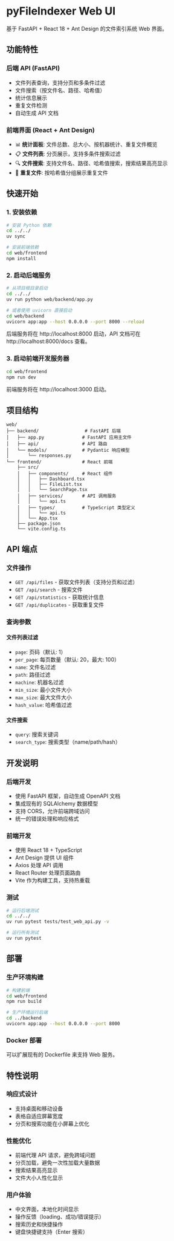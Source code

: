 # pyFileIndexer Web UI

基于 FastAPI + React 18 + Ant Design 的文件索引系统 Web 界面。

## 功能特性

### 后端 API (FastAPI)
- 文件列表查询，支持分页和多条件过滤
- 文件搜索（按文件名、路径、哈希值）
- 统计信息展示
- 重复文件检测
- 自动生成 API 文档

### 前端界面 (React + Ant Design)
- 📊 **统计面板**: 文件总数、总大小、按机器统计、重复文件概览
- 📋 **文件列表**: 分页展示，支持多条件搜索过滤
- 🔍 **文件搜索**: 支持文件名、路径、哈希值搜索，搜索结果高亮显示
- 🔄 **重复文件**: 按哈希值分组展示重复文件

## 快速开始

### 1. 安装依赖

```bash
# 安装 Python 依赖
cd ../../
uv sync

# 安装前端依赖
cd web/frontend
npm install
```

### 2. 启动后端服务

```bash
# 从项目根目录启动
cd ../../
uv run python web/backend/app.py

# 或者使用 uvicorn 直接启动
cd web/backend
uvicorn app:app --host 0.0.0.0 --port 8000 --reload
```

后端服务将在 http://localhost:8000 启动，API 文档可在 http://localhost:8000/docs 查看。

### 3. 启动前端开发服务器

```bash
cd web/frontend
npm run dev
```

前端服务将在 http://localhost:3000 启动。

## 项目结构

```
web/
├── backend/                 # FastAPI 后端
│   ├── app.py              # FastAPI 应用主文件
│   ├── api/                # API 路由
│   └── models/             # Pydantic 响应模型
│       └── responses.py
└── frontend/               # React 前端
    ├── src/
    │   ├── components/     # React 组件
    │   │   ├── Dashboard.tsx
    │   │   ├── FileList.tsx
    │   │   └── SearchPage.tsx
    │   ├── services/       # API 调用服务
    │   │   └── api.ts
    │   ├── types/          # TypeScript 类型定义
    │   │   └── api.ts
    │   └── App.tsx
    ├── package.json
    └── vite.config.ts
```

## API 端点

### 文件操作
- `GET /api/files` - 获取文件列表（支持分页和过滤）
- `GET /api/search` - 搜索文件
- `GET /api/statistics` - 获取统计信息
- `GET /api/duplicates` - 获取重复文件

### 查询参数
#### 文件列表过滤
- `page`: 页码（默认: 1）
- `per_page`: 每页数量（默认: 20，最大: 100）
- `name`: 文件名过滤
- `path`: 路径过滤
- `machine`: 机器名过滤
- `min_size`: 最小文件大小
- `max_size`: 最大文件大小
- `hash_value`: 哈希值过滤

#### 文件搜索
- `query`: 搜索关键词
- `search_type`: 搜索类型（name/path/hash）

## 开发说明

### 后端开发
- 使用 FastAPI 框架，自动生成 OpenAPI 文档
- 集成现有的 SQLAlchemy 数据模型
- 支持 CORS，允许前端跨域访问
- 统一的错误处理和响应格式

### 前端开发
- 使用 React 18 + TypeScript
- Ant Design 提供 UI 组件
- Axios 处理 API 调用
- React Router 处理页面路由
- Vite 作为构建工具，支持热重载

### 测试
```bash
# 运行后端测试
cd ../../
uv run pytest tests/test_web_api.py -v

# 运行所有测试
uv run pytest
```

## 部署

### 生产环境构建
```bash
# 构建前端
cd web/frontend
npm run build

# 生产环境运行后端
cd ../backend
uvicorn app:app --host 0.0.0.0 --port 8000
```

### Docker 部署
可以扩展现有的 Dockerfile 来支持 Web 服务。

## 特性说明

### 响应式设计
- 支持桌面和移动设备
- 表格自适应屏幕宽度
- 分页和搜索功能在小屏幕上优化

### 性能优化
- 前端代理 API 请求，避免跨域问题
- 分页加载，避免一次性加载大量数据
- 搜索结果高亮显示
- 文件大小人性化显示

### 用户体验
- 中文界面，本地化时间显示
- 操作反馈（loading、成功/错误提示）
- 搜索历史和快捷操作
- 键盘快捷键支持（Enter 搜索）